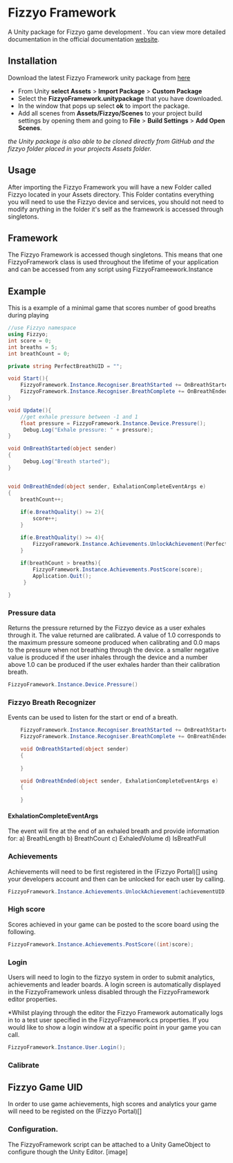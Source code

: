 # Fizzyo Framework
A Unity package for Fizzyo game development .
You can view more detailed documentation in the official documentation [website](http://dev.fizzyo-ucl.co.uk/).

## Installation
Download the latest Fizzyo Framework unity package from [here](https://github.com/Fizzyo/FizzyoFramework-Unity/releases)

- From Unity **select Assets** > **Import Package** > **Custom Package**
- Select the **FizzyoFramework.unitypackage** that you have downloaded. 
- In the window that pops up select **ok** to import the package.
- Add all scenes from **Assets/Fizzyo/Scenes** to your project build settings by opening them and going to **File** > **Build Settings** > **Add Open Scenes**.

*the Unity package is also able to be cloned directly from GitHub and the fizzyo folder placed in your projects Assets folder.*

## Usage
After importing the Fizzyo Framework you will have a new Folder called Fizzyo located in your Assets directory. 
This Folder contatins everything you will need to use the Fizzyo device and services, you should not need to modify anything in the folder it's self as the framework is accessed through singletons.


## Framework 
The Fizzyo Framework is accessed though singletons. This means that one FizzyoFramework class is used throughout the lifetime of your application and can be accessed from any script using FizzyoFrameework.Instance 

## Example 
This is a example of a minimal game that scores number of good breaths during playing
```csharp
//use Fizzyo namespace
using Fizzyo;
int score = 0;
int breaths = 5;
int breathCount = 0;

private string PerfectBreathUID = "";

void Start(){
    FizzyoFramework.Instance.Recogniser.BreathStarted += OnBreathStarted;
    FizzyoFramework.Instance.Recogniser.BreathComplete += OnBreathEnded;
}

void Update(){
	//get exhale pressure between -1 and 1
	float pressure = FizzyoFramework.Instance.Device.Pressure();
     Debug.Log("Exhale pressure: " + pressure);
}

void OnBreathStarted(object sender)
{
     Debug.Log("Breath started");
}


void OnBreathEnded(object sender, ExhalationCompleteEventArgs e)
{
	breathCount++;
    
    if(e.BreathQuality() >= 2){
		score++;
	}

    if(e.BreathQuality() >= 4){
    	FizzyoFramework.Instance.Achievements.UnlockAchievement(PerfectBreathUID);
    }
    
    if(breathCount > breaths){
     	FizzyoFramework.Instance.Achievements.PostScore(score);
        Application.Quit();
     }

}
```



### Pressure data 

Returns the pressure returned by the Fizzyo device as a user exhales through it. 
The value returned are calibrated. A value of 1.0 corresponds to the maximum pressure someone produced when calibrating and 0.0 maps to the pressure when not breathing through the device. a smaller negative value is produced if the user inhales through the device and a number above 1.0 can be produced if the user exhales harder than their calibration breath.
```csharp
FizzyoFramework.Instance.Device.Pressure()
```


### Fizzyo Breath Recognizer
Events can be used to listen for the start or end of a breath.

```csharp
    FizzyoFramework.Instance.Recogniser.BreathStarted += OnBreathStarted;
    FizzyoFramework.Instance.Recogniser.BreathComplete += OnBreathEnded;

    void OnBreathStarted(object sender)
    {
        
    }

    void OnBreathEnded(object sender, ExhalationCompleteEventArgs e)
    {
        
    }
```
#### ExhalationCompleteEventArgs
The event will fire at the end of an exhaled breath and provide information for:
	a) BreathLength
	b) BreathCount
	c) ExhaledVolume
	d) IsBreathFull

### Achievements 
Achievements will need to be first registered in the (Fizzyo Portal)[] using your developers account and then can be unlocked for each user by calling. 

```csharp
FizzyoFramework.Instance.Achievements.UnlockAchievement(achievementUID);
```
### High score
Scores achieved in your game can be posted to the score board using the following.
```csharp
FizzyoFramework.Instance.Achievements.PostScore((int)score);
```
### Login
Users will need to login to the fizzyo system in order to submit analytics, achievements and leader boards. A login screen is automatically displayed in the FizzyoFramework unless disabled through the FizzyoFramework editor properties. 

*Whilst playing through the editor the Fizzyo Framework automatically logs in to a test user specified in the FizzyoFramework.cs properties.
If you would like to show a login window at a specific point in your game you can call.
```csharp
FizzyoFramework.Instance.User.Login();
```
### Calibrate 


## Fizzyo Game UID
In order to use game achievements, high scores and analytics your game will need to be registed on the (Fizzyo Portal)[]

### Configuration. 
The FizzyoFramework script can be attached to a Unity GameObject to configure though the Unity Editor.
[image]
